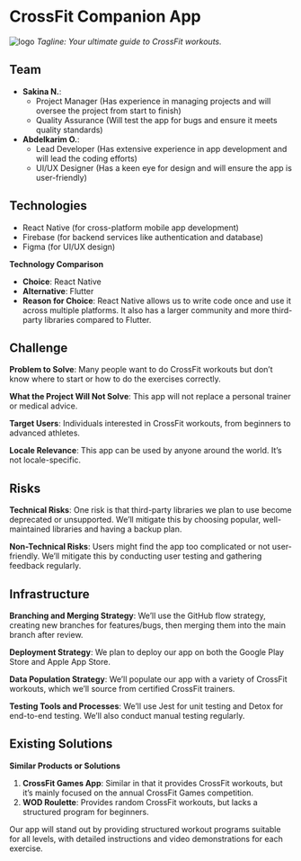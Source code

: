 <!-- Output copied to clipboard! -->

<!-----

Yay, no errors, warnings, or alerts!

Conversion time: 0.356 seconds.


Using this Markdown file:

1. Paste this output into your source file.
2. See the notes and action items below regarding this conversion run.
3. Check the rendered output (headings, lists, code blocks, tables) for proper
   formatting and use a linkchecker before you publish this page.

Conversion notes:

* Docs to Markdown version 1.0β34
* Wed Nov 01 2023 18:27:24 GMT-0700 (PDT)
* Source doc: CrossFit Companion  App Proposal

WARNING:
You have 2 H1 headings. You may want to use the "H1 -> H2" option to demote all headings by one level.

----->

# **CrossFit Companion  App**
![logo](https://niceblueman.github.io/CrossFit-Companion-App/devices.svg)
_Tagline: Your ultimate guide to CrossFit workouts._


## **Team**



* **Sakina N.**: 
    * Project Manager (Has experience in managing projects and will oversee the project from start to finish)
    * Quality Assurance (Will test the app for bugs and ensure it meets quality standards)
* **Abdelkarim O.**: 
    * Lead Developer (Has extensive experience in app development and will lead the coding efforts)
    * UI/UX Designer (Has a keen eye for design and will ensure the app is user-friendly)


## **Technologies**



* React Native (for cross-platform mobile app development)
* Firebase (for backend services like authentication and database)
* Figma (for UI/UX design)

**Technology Comparison**



* **Choice**: React Native
* **Alternative**: Flutter
* **Reason for Choice**: React Native allows us to write code once and use it across multiple platforms. It also has a larger community and more third-party libraries compared to Flutter.


## **Challenge**

**Problem to Solve**: Many people want to do CrossFit workouts but don’t know where to start or how to do the exercises correctly.

**What the Project Will Not Solve**: This app will not replace a personal trainer or medical advice.

**Target Users**: Individuals interested in CrossFit workouts, from beginners to advanced athletes.

**Locale Relevance**: This app can be used by anyone around the world. It’s not locale-specific.


## **Risks**

**Technical Risks**: One risk is that third-party libraries we plan to use become deprecated or unsupported. We’ll mitigate this by choosing popular, well-maintained libraries and having a backup plan.

**Non-Technical Risks**: Users might find the app too complicated or not user-friendly. We’ll mitigate this by conducting user testing and gathering feedback regularly.


## **Infrastructure**

**Branching and Merging Strategy**: We’ll use the GitHub flow strategy, creating new branches for features/bugs, then merging them into the main branch after review.

**Deployment Strategy**: We plan to deploy our app on both the Google Play Store and Apple App Store.

**Data Population Strategy**: We’ll populate our app with a variety of CrossFit workouts, which we’ll source from certified CrossFit trainers.

**Testing Tools and Processes**: We’ll use Jest for unit testing and Detox for end-to-end testing. We’ll also conduct manual testing regularly.


## **Existing Solutions**

**Similar Products or Solutions**



1. **CrossFit Games App**: Similar in that it provides CrossFit workouts, but it’s mainly focused on the annual CrossFit Games competition.
2. **WOD Roulette**: Provides random CrossFit workouts, but lacks a structured program for beginners.

Our app will stand out by providing structured workout programs suitable for all levels, with detailed instructions and video demonstrations for each exercise.
